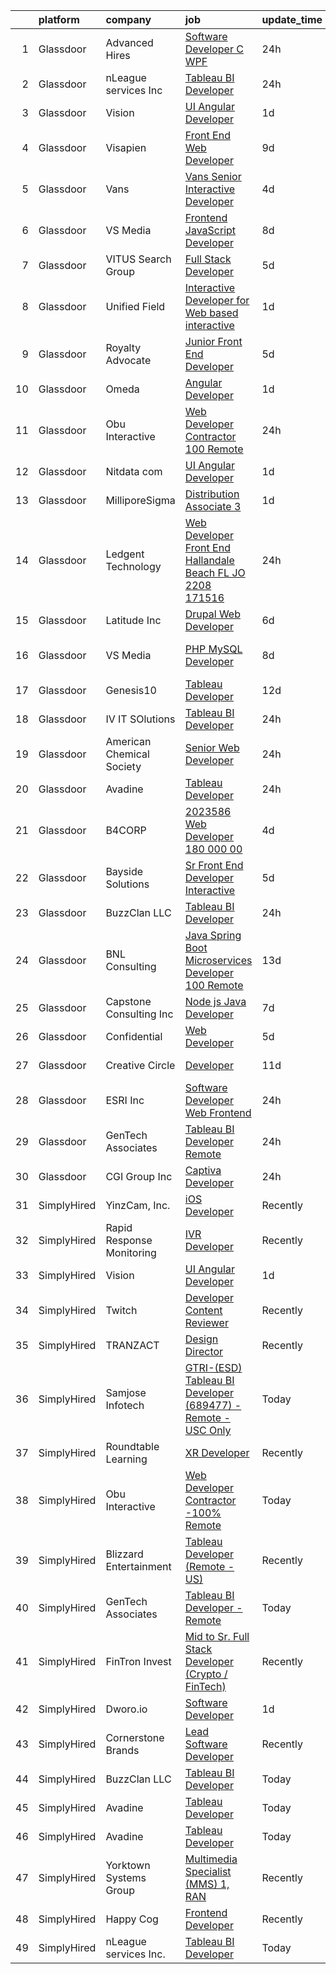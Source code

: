 

|    | platform    | company                   | job                                                                                                                                                                                                                                                                                                                                                                                                                                                                                                                                                                                                                                                                                                                                                                                                                                                                                                                                                                                                                                                                                                                                                                                                                                                                                                                                                                                                      | update_time   | location                          |
|---:|:------------|:--------------------------|:---------------------------------------------------------------------------------------------------------------------------------------------------------------------------------------------------------------------------------------------------------------------------------------------------------------------------------------------------------------------------------------------------------------------------------------------------------------------------------------------------------------------------------------------------------------------------------------------------------------------------------------------------------------------------------------------------------------------------------------------------------------------------------------------------------------------------------------------------------------------------------------------------------------------------------------------------------------------------------------------------------------------------------------------------------------------------------------------------------------------------------------------------------------------------------------------------------------------------------------------------------------------------------------------------------------------------------------------------------------------------------------------------------|:--------------|:----------------------------------|
|  1 | Glassdoor   | Advanced Hires            | [Software Developer  C  WPF ](https://www.glassdoor.com/partner/jobListing.htm?pos=112&ao=1110586&s=58&guid=0000018286855c49a458bee9af906a9b&src=GD_JOB_AD&t=SR&vt=w&ea=1&cs=1_88501f4d&cb=1660114263511&jobListingId=1008063386259&cpc=1120CD366D53BFD9&jrtk=3-0-1ga38an3d2eou001-1ga38an3rirm6800-fd61a66a6b056d79--6NYlbfkN0CuPofylY8s1Vlfyi5lv-RomZE-zEhgWrdUVG3nVbZ08jwAtcW6DAxEGJGVaVGbcTJUt9Vh5iUnT-kYENZIJAxVfjrCWrii76CwBIi9jpkQx8Hvc95Z6rfyunJ-_66tWWB6ygW9U8V6GMHpEb52BiaZ5-Ic54y88fEe58wSzX_SUAkBS_CVMk1wHm3obnheZBMFFFsSQiKZslRKIsq7uuzeVsN0nkNwyoLmgWH3YGIMxvNAS-s0unV-taLXeqY0t0kj00vECJmuQI1MCPGQb-ZGH2OO7SxMuEJ_HDGm5d92cNskiXZHWZdwMwtqCIW_xH108Bf0bfGxeoO_5vkyZSvub55eDhb6lG2CTYcu1BgmeBIUu1lTBGmCRc1XbFCa-NdxiZXrQpkQgoqQbyVUfxWveakrnUhgVq2hhYVJzo3cIrn2AgVQ8ZUR7pZXrj2EPBSflaa7-wVEl4XhZR_CjqonRHg487WVeSSuRs9JOZIZCjl-_BHHfJAOksug5OZ4IRU3f0gO_tgP6Uqxk2HeEzNfn-uhTIqTAJxAbBDqoj02RA%3D%3D)                                                                                                                                                                                                                                                                                                                                                                                                                                                                                       | 24h           | Great Neck, NY                    |
|  2 | Glassdoor   | nLeague services Inc      | [Tableau BI Developer](https://www.glassdoor.com/partner/jobListing.htm?pos=118&ao=1136043&s=58&guid=0000018286855c49a458bee9af906a9b&src=GD_JOB_AD&t=SR&vt=w&ea=1&cs=1_4d514839&cb=1660114263511&jobListingId=1008063325651&jrtk=3-0-1ga38an3d2eou001-1ga38an3rirm6800-5885c5d8130b9ec8-)                                                                                                                                                                                                                                                                                                                                                                                                                                                                                                                                                                                                                                                                                                                                                                                                                                                                                                                                                                                                                                                                                                               | 24h           | Remote                            |
|  3 | Glassdoor   | Vision                    | [UI Angular Developer](https://www.glassdoor.com/partner/jobListing.htm?pos=120&ao=1136043&s=58&guid=0000018286855c49a458bee9af906a9b&src=GD_JOB_AD&t=SR&vt=w&ea=1&cs=1_c14c9547&cb=1660114263512&jobListingId=1008060147748&jrtk=3-0-1ga38an3d2eou001-1ga38an3rirm6800-14f74586865b93b8-)                                                                                                                                                                                                                                                                                                                                                                                                                                                                                                                                                                                                                                                                                                                                                                                                                                                                                                                                                                                                                                                                                                               | 1d            | Cordova, TN                       |
|  4 | Glassdoor   | Visapien                  | [Front End Web Developer](https://www.glassdoor.com/partner/jobListing.htm?pos=130&ao=1136043&s=58&guid=0000018286855c49a458bee9af906a9b&src=GD_JOB_AD&t=SR&vt=w&ea=1&cs=1_c9370ebd&cb=1660114263512&jobListingId=1008042163526&jrtk=3-0-1ga38an3d2eou001-1ga38an3rirm6800-c1c1c91142e0d7ad-)                                                                                                                                                                                                                                                                                                                                                                                                                                                                                                                                                                                                                                                                                                                                                                                                                                                                                                                                                                                                                                                                                                            | 9d            | Remote                            |
|  5 | Glassdoor   | Vans                      | [Vans Senior Interactive Developer](https://www.glassdoor.com/partner/jobListing.htm?pos=127&ao=1136043&s=58&guid=0000018286855c49a458bee9af906a9b&src=GD_JOB_AD&t=SR&vt=w&cs=1_8dc9cdac&cb=1660114263512&jobListingId=1008055646259&jrtk=3-0-1ga38an3d2eou001-1ga38an3rirm6800-2cd67d00a5794034-)                                                                                                                                                                                                                                                                                                                                                                                                                                                                                                                                                                                                                                                                                                                                                                                                                                                                                                                                                                                                                                                                                                       | 4d            | Costa Mesa, CA                    |
|  6 | Glassdoor   | VS Media                  | [Frontend JavaScript Developer](https://www.glassdoor.com/partner/jobListing.htm?pos=125&ao=1136043&s=58&guid=0000018286855c49a458bee9af906a9b&src=GD_JOB_AD&t=SR&vt=w&ea=1&cs=1_c910dded&cb=1660114263512&jobListingId=1008045876938&jrtk=3-0-1ga38an3d2eou001-1ga38an3rirm6800-db40cfeaa48e61b0-)                                                                                                                                                                                                                                                                                                                                                                                                                                                                                                                                                                                                                                                                                                                                                                                                                                                                                                                                                                                                                                                                                                      | 8d            | Manhattan                         |
|  7 | Glassdoor   | VITUS Search Group        | [Full Stack Developer](https://www.glassdoor.com/partner/jobListing.htm?pos=113&ao=1110586&s=58&guid=0000018286855c49a458bee9af906a9b&src=GD_JOB_AD&t=SR&vt=w&ea=1&cs=1_caaa7bdb&cb=1660114263511&jobListingId=1008053204951&cpc=9DC6E4D8324653EE&jrtk=3-0-1ga38an3d2eou001-1ga38an3rirm6800-4b9f53a01f2dab6a--6NYlbfkN0C-T01EY3ZBrF2EbAkGzUEOboGhTtAxJny0LneojFItjT6h5von-WUkE-vfX9N4SYGY_ROTqmT4Rsq38qHFoAW9mgBOiqTpP_u58VomXyhsk_UjotgH7LnC46HtVp14YgMvt0m08nhQMbDIDtbjAQaYrBNFixm0L1T0HvCS1JWO2dpLBhOz6F-AjUmYyjQv3ARJICqQchO6Ath0QNGi2gtxpajB_IoePcJXMLvFE7QZiyrahfajFwQQx-LYfUxjtA0gxrHhncdE8x_r8-sMUIV2eERR6TzxPe8fxY_Eh-Lv0Gv94SPXVrctreZ-loVlHy15mwGhrKnDc3PHsqpAilkhrfS_B79H691HQM8BXNri4Sc3ZH-37nam7MCYsXLarPhNYcXvhycEyjXh6Vc1axOJjTey9Ymz1rws3BhRqUGgc2GGXSOuehO1YFWtj6Ff2q_y6wJzxWB74CC615nsNjseoOy0JNUJ1A4_3vldrqcEKRCeM91SCCllyEj9aL7b_3SuDE8zwm5xNA%3D%3D)                                                                                                                                                                                                                                                                                                                                                                                                                                                                                                                              | 5d            | Mountain View, CA                 |
|  8 | Glassdoor   | Unified Field             | [Interactive Developer for Web based interactive](https://www.glassdoor.com/partner/jobListing.htm?pos=102&ao=1110586&s=58&guid=0000018286855c49a458bee9af906a9b&src=GD_JOB_AD&t=SR&vt=w&ea=1&cs=1_a0fa4c96&cb=1660114263509&jobListingId=1008060772578&cpc=59DEFF8D475298C3&jrtk=3-0-1ga38an3d2eou001-1ga38an3rirm6800-1b2366b672c21547--6NYlbfkN0CNayYzF1mBaI40OgT78t3Q2d9IxlwDzhsYR4HK7epYUURqj7ThGxATAS9R-8Juk-lLjXUH1vzl_GW3Hb_J1W6lBHz62mxiYcb8F7Pij7qbDoWlrx3pPDFeUvepVpLmQB-AczCvJ_jSv9hWJ5yoq_vWdne0FQnxlFPdgw22rzTO0Cp9k0GE9MQMP5nQD9l63Z-l-93v1m-Xd__55JmMi6A25GieMKiSjpNt4rvU4bhjYaB-0xvqan39ilo9_yv6dKY8wo-RiDLiNM5LLjjPVSc_iGW6Oc1VyoUfXcsbCdrFScHH7xKidOrUQVFvfM-17NC_XcKM5TV5HWI6AvPXy8VHzf3dTmM9XZ8Mn_00aW-nZwd8n0QBt8f98qbxCs_EATMKeGDsydt2z70rJGAtfril8AT4LXQvFTsGeX0nB6xPC5EkirL4jhV0Z9j2pYhIBw7SVT05a7PMwBcZsp6fZ7w9srDWQifCkBOEDhRqShet3m5iX5u59a9YwgAE9llxgnc%3D)                                                                                                                                                                                                                                                                                                                                                                                                                                                                                                                 | 1d            | Remote                            |
|  9 | Glassdoor   | Royalty Advocate          | [Junior Front End Developer](https://www.glassdoor.com/partner/jobListing.htm?pos=129&ao=1136043&s=58&guid=0000018286855c49a458bee9af906a9b&src=GD_JOB_AD&t=SR&vt=w&ea=1&cs=1_78b0ad83&cb=1660114263512&jobListingId=1008053176914&jrtk=3-0-1ga38an3d2eou001-1ga38an3rirm6800-011ace875f53b7d9-)                                                                                                                                                                                                                                                                                                                                                                                                                                                                                                                                                                                                                                                                                                                                                                                                                                                                                                                                                                                                                                                                                                         | 5d            | Dallas, TX                        |
| 10 | Glassdoor   | Omeda                     | [Angular Developer](https://www.glassdoor.com/partner/jobListing.htm?pos=103&ao=1110586&s=58&guid=0000018286855c49a458bee9af906a9b&src=GD_JOB_AD&t=SR&vt=w&ea=1&cs=1_9a6ecc8a&cb=1660114263509&jobListingId=1008060374859&cpc=1D891ED3EFC3904E&jrtk=3-0-1ga38an3d2eou001-1ga38an3rirm6800-4659c45f7da5a9ce--6NYlbfkN0CsSu19yiEZraDAVLpPmfaiHc06RDwDBRCfsbordlvENtmH2YP7JEUjFoZIULs37PK0CLzqhJwYQx2WAjYfaEgu9VpWTtGqp-dsqtN2dceF-5gaoxUX2XhSQML4pxf97X9U0wvrmtXgvEW91hycwjXHjo-rwZGqAG8X-twvUWRT-nFlbJecI-_xi8TcL5qztnd_OhnqE0tKZ0u9PZrktSpXX5uHm634xj6sPEFIlcpCvAyAJrkm3RM612-P4Ut6C548krXmE9Nn0CqXgjv9kSZntrK2WD2UcOAvj8REWjZnC5Z-kCI-HcqQeWlmNBSWEWcnEDB6DagGEcEYJ_Yne04kDXGB_TWOsDMQinxmxMTBDSMTMUzZAh4A7SEHWXSWTqInqO7AJGGkZdt-imFdiVKyZzueIQrFpCjIJ3VB_qvP6-0bHuZb3gNkjLoR7yPQ6CbzyQKdC2g4dRt6A6L0OkVOvXxcUYEHOEvwgWgMgYcz3M5XUKurbL3QO2fZoLYBots%3D)                                                                                                                                                                                                                                                                                                                                                                                                                                                                                                                                               | 1d            | Remote                            |
| 11 | Glassdoor   | Obu Interactive           | [Web Developer Contractor  100  Remote](https://www.glassdoor.com/partner/jobListing.htm?pos=124&ao=1136043&s=58&guid=0000018286855c49a458bee9af906a9b&src=GD_JOB_AD&t=SR&vt=w&ea=1&cs=1_186fc7b6&cb=1660114263512&jobListingId=1008063484160&jrtk=3-0-1ga38an3d2eou001-1ga38an3rirm6800-789bb34e27a1e1ea-)                                                                                                                                                                                                                                                                                                                                                                                                                                                                                                                                                                                                                                                                                                                                                                                                                                                                                                                                                                                                                                                                                              | 24h           | Remote                            |
| 12 | Glassdoor   | Nitdata com               | [UI Angular Developer](https://www.glassdoor.com/partner/jobListing.htm?pos=128&ao=1136043&s=58&guid=0000018286855c49a458bee9af906a9b&src=GD_JOB_AD&t=SR&vt=w&ea=1&cs=1_ca7c59f8&cb=1660114263512&jobListingId=1008060270540&jrtk=3-0-1ga38an3d2eou001-1ga38an3rirm6800-5bf0e03d5c811775-)                                                                                                                                                                                                                                                                                                                                                                                                                                                                                                                                                                                                                                                                                                                                                                                                                                                                                                                                                                                                                                                                                                               | 1d            | Burlington, MA                    |
| 13 | Glassdoor   | MilliporeSigma            | [Distribution Associate 3](https://www.glassdoor.com/partner/jobListing.htm?pos=109&ao=1110586&s=58&guid=0000018286855c49a458bee9af906a9b&src=GD_JOB_AD&t=SR&vt=w&ea=1&cs=1_d899b8f2&cb=1660114263510&jobListingId=1008060142969&cpc=8795CF9063CD573D&jrtk=3-0-1ga38an3d2eou001-1ga38an3rirm6800-7a4808ba409b5fb4--6NYlbfkN0Dp6RsySR5BdQGYHsy9mvovLnm9V2JDiGVnh77ti4VDqJGPRtvjRdj_DDk1wfiIifKdwnaamKSPsJvhEL6A7aevLdPPk6LVBmhksfOTYxFJToAIDYLxSbI0Um3fCrcAqu0PXZEolNftxIuPZmEQp-Z4bFszqpx7nC4m2t-yIvM852dUG4zujl8qxhh7b1Q2dryLDtTEz1SKaO5lKnmWGzJ5QealwMXDoTVXZ2K_q9XltvRpGh9t-X9_8E3E6lhdNusUqimQh0c7JhmOt9IrEHiNb19w4-QQOIno--lun00KOwV31UiR5o3nKsbktZnbtkKqZjaeTNIpytysw1rdFjniccH25DYojBqfOxpeU6O_T6Z17nIzAJJmlCXX3uQfgJrFqA4WVtKh6NekqpIWJp6l9MwOGA2vENiNp1bkQj1ZyrYeP9jLzuf6F2uAtmpntmmrrtSC9m7IEpBTigkRMlME80rXTZWY5O6KYAbmGPTr7aBGKP4y9TfSMhyxAdtAJdQ%3D)                                                                                                                                                                                                                                                                                                                                                                                                                                                                                                                                        | 1d            | Milwaukee, WI                     |
| 14 | Glassdoor   | Ledgent Technology        | [Web Developer   Front End  Hallandale Beach  FL   JO 2208 171516 ](https://www.glassdoor.com/partner/jobListing.htm?pos=114&ao=1110586&s=58&guid=0000018286855c49a458bee9af906a9b&src=GD_JOB_AD&t=SR&vt=w&cs=1_bc0c2422&cb=1660114263511&jobListingId=1008063399280&cpc=AC285F3A3ECA6BB0&jrtk=3-0-1ga38an3d2eou001-1ga38an3rirm6800-4366c085f376ceb9--6NYlbfkN0BhfrGGbcblirJ0_oD-V1jJ9SBvie1turFDKTAe6KCgNxcglQf_GDNs19Mxti6n_Sq5Yx9M5x0EvN-f_nNp5OuBeNAP4R-NCT-cugY7O9d2SC5bmg3NSEFG_qhmvUWMksVtd9Rvq4xU9Vu1oIvVRt9iiGma69SHbPgTcKNvOOZZivZJ5OS5UOt9wp8rcFn_mu-KzI0_OzYKKIlXHvsEVpNeFP7Q4HWzSKCYgnuqGib6oDjhylQj3kOY0gFrhIycAnVMihYywDv_nqcuz0V7g86AYFlTiWeDFfQfW9JKOE0IC19Z7OjLwD9mTnPG5McqgFi5TPbpfnpIlE12rPzlEleZLAShbjraCMdQqjidVtH6zoAy-LpZOENxxfQJ0RHZA7Pingfg2T8p3ugHVvwkcPSPhsixsQxYyi-CjML6FeIm9zfadQSAsrYW6XJ2g5fcyjCfOs7KKHQsjmYjpS4GGFlmyKTuubuqRsU8iTIsp_1dUrtIbTx9XBj0ATFSUAMN97gXXj2gXeE0EtWryp5emKezlq_Bh-0KzEizGNESRu-oPMcswadUXbCrtTlIPkr0hhrDmbAYfDO7W4ZEFRvZHdXFoUbGv-nim0pLpKT3MMup6mqBOAJBz3vYXwoLbeynq63lrNgLA-q6JNlZJI2QXmlUsp5GO_6rLjub2bNDI7dtKQ%3D%3D)                                                                                                                                                                                                                                                                                                                      | 24h           | Hallandale Beach, FL              |
| 15 | Glassdoor   | Latitude  Inc             | [Drupal Web Developer](https://www.glassdoor.com/partner/jobListing.htm?pos=117&ao=1110586&s=58&guid=0000018286855c49a458bee9af906a9b&src=GD_JOB_AD&t=SR&vt=w&ea=1&cs=1_2674a491&cb=1660114263512&jobListingId=1008050239847&cpc=9908D8D4413DBB8A&jrtk=3-0-1ga38an3d2eou001-1ga38an3rirm6800-7afe2eee29e9d430--6NYlbfkN0DHl9MnwPpq1bbpPHgKt1JoxxtgUYxcPgpGa7590zZ_bSO6C83MMtUscRZ8bkrEfXs12EAPLKHRZWV71yaUxmu8fjdvnWqbYGjz0n8qefEs3yxVQf50JP-4P_xM-heN6AUqDeL1uvoCm9ws3_mK4b7-fVf1BC7OquLn8Ha0-Qzmxgl4Lgt8HSCyOo28FoyCXCp_LcW4x9oJM2OAl5TDQOuQG-1CwW6kT3DpqAHm6uu6YyG92bMme1SqTAMxdSbwheYj-fTCFzNsXOvHC-mx20rsL1qgy61RG3Jd5JIraErLDlFYTY9HUOW3eeD5qEJnXCwugXj75YprSOTmxFrCJZFz0nFgzV7IYm-AvWgquCfM3LUcL3QThdHuNeSqo5DaRTOfLU5ZS_UQ2nMAWvvQKkP1AJVfnJVYGqcGCTZWLy5QnAxfmrb7oIFo4vIEkkjpJ7EpO_zPxaqNy9JTf50vTdNZc6lyIit6ubwqa95y8rbdRf4tF_ytJkRBL2NcDPS4UDX4stPwsbl53Q%3D%3D)                                                                                                                                                                                                                                                                                                                                                                                                                                                                                                                              | 6d            | Remote                            |
| 16 | Glassdoor   | VS Media                  | [PHP MySQL Developer](https://www.glassdoor.com/partner/jobListing.htm?pos=122&ao=1136043&s=58&guid=0000018286855c49a458bee9af906a9b&src=GD_JOB_AD&t=SR&vt=w&ea=1&cs=1_226678eb&cb=1660114263512&jobListingId=1008045876936&jrtk=3-0-1ga38an3d2eou001-1ga38an3rirm6800-89de1b8136d76ef5-)                                                                                                                                                                                                                                                                                                                                                                                                                                                                                                                                                                                                                                                                                                                                                                                                                                                                                                                                                                                                                                                                                                                | 8d            | Westlake Village, Los Angeles, CA |
| 17 | Glassdoor   | Genesis10                 | [Tableau Developer](https://www.glassdoor.com/partner/jobListing.htm?pos=115&ao=1110586&s=58&guid=0000018286855c49a458bee9af906a9b&src=GD_JOB_AD&t=SR&vt=w&ea=1&cs=1_805fc470&cb=1660114263511&jobListingId=1008035996696&cpc=9C2286EA3771AAF6&jrtk=3-0-1ga38an3d2eou001-1ga38an3rirm6800-d04ce895b9e620e8--6NYlbfkN0DH3ZduE1E9As6soTCMQ_eON6tHq7OqPUhf7AgflmQgujXA4OA3jaDZsOORdf54BINRTHTw2-O9E95VRsrZjLzVY_90y5Xja6DXGt9BJCGMbAJmGgjVyRz-opcGB4sYJaxkU5ziEHqsW6j7yRtskb92FREUojMPAnVvdVGla2dCoNMWjf4_oo06bIy2R1xFta6w6ild8kjXKjWQM2YLLM6yU4OPYcWKouBbmL1AhFBOwLtauPGBFMMxF7LQag8FIjPTUHancjet0vcgW7Lpew1MoUuDUy4S_1Kj_txu6t6SS_8jmiBbpGc9m4K9Zl8AJc1n1A4y5SeTBF1IxLEBHQh1OvXxj8nHeEUXLImLkOyIyE0fmUun_Z0VS0J1RoBTsvTi-JKOaFChfi15IJCdapMvakauotaC22knH2OOn0qK-_AkG5FqGiCJAWrIfyxTzv6Em6hJyEhvzY1padvS9_1n2TIoWC_r_aQ4-hRRTPOFufL2LMQv05e3L2m-QAxA_FKYEAObUEHjUoDKNSF6R1nhnURhfpeEXj95D-0GoLwgdSRSygZ0Kbcz-Lg0Fm8m-UXsfUFBAoExG98ZuN_V09E_HZxKWMeQxpI_l2SCaZ4DN-bScZPaIzR0LiNjbHa3faMwTBEegXOSZPUtMNOyqF2j0jzV3tUMo091UVz-TeJ0qKKAbiBLf1d7IGzGYuI5RP28JCqYgA_DW-u9BlzziKjS2YbU-_JbuJ2V6MOujEP-FbOM3ph0vElFBGJ8T8Plrv-G9kfDJN0D66nz9t7c52_wG4aEQYFCrEJ2kjgHHWvHxGx3u-pW2kdf4uaxHz5A5SpuJe8IKZH-nebAaWo61AwCsyNyzF1B02d8t1y1ogvsoB0I0zlqXAoHHsdX8VKeP1sYW4NxsGtsgEZgASX2GbEdi4yaMXbEJfYyZNLGByAWt3-wHtAXgHtnpUhl_id_pgMzOak89s97wlDW-UyQSSRKy6ye6LxPa3l38PmKKKr11JbkZin0dB48DAlvID6kLhtkVae6qye4Kw%3D%3D) | 12d           | Saint Paul, MN                    |
| 18 | Glassdoor   | IV IT SOlutions           | [Tableau BI Developer](https://www.glassdoor.com/partner/jobListing.htm?pos=121&ao=1136043&s=58&guid=0000018286855c49a458bee9af906a9b&src=GD_JOB_AD&t=SR&vt=w&ea=1&cs=1_cc86c8b3&cb=1660114263512&jobListingId=1008063189381&jrtk=3-0-1ga38an3d2eou001-1ga38an3rirm6800-d9eb1c2c76c2f799-)                                                                                                                                                                                                                                                                                                                                                                                                                                                                                                                                                                                                                                                                                                                                                                                                                                                                                                                                                                                                                                                                                                               | 24h           | Remote                            |
| 19 | Glassdoor   | American Chemical Society | [Senior Web Developer](https://www.glassdoor.com/partner/jobListing.htm?pos=104&ao=1110586&s=58&guid=0000018286855c49a458bee9af906a9b&src=GD_JOB_AD&t=SR&vt=w&ea=1&cs=1_3f5f3629&cb=1660114263510&jobListingId=1008063261399&cpc=973E6D846143997F&jrtk=3-0-1ga38an3d2eou001-1ga38an3rirm6800-dfcd120256a46a44--6NYlbfkN0BCNZJ7E8AGEfxL8F2oPbiYvwV0SZ0bHlYQd4Ea4H2q9sMS4RLJ6HFDBayxvjrKEkfdqpwB-8wPeLMFoRvL7tojeeluYeeymdz8lZzIQkAHBVjSdz2-rzoHPQ3N-kWafHuo8DW7uMkL4Jg36NCFzzP74MQYX-yIAnJ-n-O8uQH-rR1XPxlRbKfKGwXGIAdMpUFivulmO17XAxn3lBul0jU_uHsUWatiDwvVwmU_rWhPArTL2tAm46ICSFEwJ8Wtq1MyIeVgmPm6KvZACsADmi5fCO_nmj_XYE_WgfBKSJyfWQEYgzxab8DK7gK7uxZ8lyS9cstqYwTPkmsuta1tK08eo38VMdbFr7cLhcwWlqc1jii_FdWLfXLQHfTMaEaplVtjrcvyJmcUl9v-T8FaQpzTlHelNSnLKCU4JwMT0e5Y4xQYBUBGOcOm4fU28_kZWL0tDxsKA2aOZLzOpLgoXERbKaHlq-BKzl80qv-qN_8POajN0MDhYQ7PyHV1C8aHI93r5vsqS40jjA%3D%3D)                                                                                                                                                                                                                                                                                                                                                                                                                                                                                                                              | 24h           | Washington, DC                    |
| 20 | Glassdoor   | Avadine                   | [Tableau Developer](https://www.glassdoor.com/partner/jobListing.htm?pos=101&ao=1110586&s=58&guid=0000018286855c49a458bee9af906a9b&src=GD_JOB_AD&t=SR&vt=w&ea=1&cs=1_ba28c9a4&cb=1660114263509&jobListingId=1008063322862&cpc=AECEB822CA110EBC&jrtk=3-0-1ga38an3d2eou001-1ga38an3rirm6800-c709a9ea1b301770--6NYlbfkN0CshFaCvpRCQH7HvbRW3vFdSWEer0mr3wqiT_48S-aS1_uR5TvwZBwEdMzVurGRzeslTdvHJ4jYYXS6qXgcWtTZCxCfFo8GjjTQNlf-DpHZJdTF_9p5fi7ZipU8qsECWQfnlOsaY414ajrBzjZO8Hz3aO-WM4rX3MTiYIOJzlonEfDwYy8D_i_ff7RkLzzU8PFWd_0AqDn-RJonQ6yUdJS3c_aJWuY6EeV0mzMMNQdEKc_Az4W4e0UTjSCCftoONCtD4Gkuye5E4mvFT4TdNBcakrax7U9AZZIfJ01KeB_sR-hr9vKU3Msir9Td3YBDPq4egWF3Ki-EObToK8WxsonN8jaHZ8iQNYbMPAajm_M0A09tTn-xHbo4WtLj_d6spRmS5kONEZP0Y5azIlDDuMuLKil138oW4XwXrXJ8ipS9-D36wMtyZU2duekGQZ9vfLbMkEUkJ3_sIvQbDy5gD24J5TYftYzWpddveFfKBzAflu4a_LqdcH9ST-F3nxnX_PsFUCZhEDna9A%3D%3D)                                                                                                                                                                                                                                                                                                                                                                                                                                                                                                                                 | 24h           | Remote                            |
| 21 | Glassdoor   | B4CORP                    | [2023586 Web Developer  180 000 00](https://www.glassdoor.com/partner/jobListing.htm?pos=107&ao=1110586&s=58&guid=0000018286855c49a458bee9af906a9b&src=GD_JOB_AD&t=SR&vt=w&cs=1_d6ce23c7&cb=1660114263510&jobListingId=1008055959444&cpc=6FC5BA77C9A4CD78&jrtk=3-0-1ga38an3d2eou001-1ga38an3rirm6800-a668bd996897375e--6NYlbfkN0BBcNHvdcwdm3ewH9kjvka83ftEJjxlat_DdA1S80VRS6k0mxP7wnwmAsSRP66qfkyACjOzUQGpCoOfGuWGcky_axKpzc-G-J5jJNNjrG3z6y5200UlxLV8wvXWp5g-7iaWZ-LhuuJLvIVilIjA3P5IxhDmQY9k96GGRPgJZEEO1jyIq9PUkonzDnphHNK2LvBaYMg7NVRzlbQCOYrohcvET6P-S8d8sdJnNmkCVcEofIslah12SfksXdwhKXFm9MjU641DGzvhncaCq1kF3uZAmA9Fo0VkAm_qxrsOE6Hni4D0DKK2R5TBBwSIjCSzBiAvGS_E8likV5lZQnn2SPZQBDS9HCzfOs469-W0K6wPFve5LkT7U0w2DB1hbXepdU7FDjWAd_OOIgPOB_m8lqwWaZloF65P6EPfONSal8b6w8utC2-ZHmYd4QsMxMixgHp2QGsa8OMc6ZAizHliATD1BpGYNTzkr4mZ4PZlK4pdPEPhvR_mKTnO)                                                                                                                                                                                                                                                                                                                                                                                                                                                                                                                                                  | 4d            | McLean, VA                        |
| 22 | Glassdoor   | Bayside Solutions         | [Sr Front End Developer   Interactive](https://www.glassdoor.com/partner/jobListing.htm?pos=108&ao=1110586&s=58&guid=0000018286855c49a458bee9af906a9b&src=GD_JOB_AD&t=SR&vt=w&ea=1&cs=1_12d5f286&cb=1660114263510&jobListingId=1008054152129&cpc=6BDFADFCA66887C5&jrtk=3-0-1ga38an3d2eou001-1ga38an3rirm6800-b4383681cb6f0f0f--6NYlbfkN0C5JMSI6zlwNY2-vRpRbkj7CseTVoKORFXB7MxSKP1rcHToVEqHg7R_I_haNS06GVxMNLWT-MxdkuRVzAJGTNnIZqDMCFWfE_Vow8Pa2XnLWolYVHUpob5NWDsskBzv8bmOXUIy8wfYw-KFpwP0ZKHUPOgKJLcedo7faXHBvCbz2UGyyQJU4jiI53LX3lSGILZNri68WyBrzy1W523T1ZhVKAzQscREAD2dLfFSeOgsgrQFvET7sRwIEeYyHw7upkTRUNQXbEOLJ1qHcRxmNS3re9vyWbP4EWUC4efo_IHUbZWwqqOqa36pglkXQUHk2NExKSNChMaXfJ7ynXW0X9FSCJ4pEdnQ-kVIIYGjAlqFG660av-OojtMKUbjYizpEG8Y_POFmItW8cmpeIfFtyZ6I6bZ7077doby_GbtPrLPSYfSV-35BYXhMVtlB0vcnHJh-jew_XKg5-o27CHNHrGLQqxIwh3DVOhbvHGkbEGOQPaIzJ_o1uJ3SCeOzYM6ml4%3D)                                                                                                                                                                                                                                                                                                                                                                                                                                                                                                                            | 5d            | Sunnyvale, CA                     |
| 23 | Glassdoor   | BuzzClan LLC              | [Tableau BI Developer](https://www.glassdoor.com/partner/jobListing.htm?pos=119&ao=1136043&s=58&guid=0000018286855c49a458bee9af906a9b&src=GD_JOB_AD&t=SR&vt=w&ea=1&cs=1_ef326a20&cb=1660114263511&jobListingId=1008063258836&jrtk=3-0-1ga38an3d2eou001-1ga38an3rirm6800-ea6b2df767853aae-)                                                                                                                                                                                                                                                                                                                                                                                                                                                                                                                                                                                                                                                                                                                                                                                                                                                                                                                                                                                                                                                                                                               | 24h           | Atlanta, GA                       |
| 24 | Glassdoor   | BNL Consulting            | [Java Spring Boot Microservices Developer  100  Remote ](https://www.glassdoor.com/partner/jobListing.htm?pos=105&ao=1110586&s=58&guid=0000018286855c49a458bee9af906a9b&src=GD_JOB_AD&t=SR&vt=w&ea=1&cs=1_26663f76&cb=1660114263509&jobListingId=1008033633646&cpc=9C4F014304452074&jrtk=3-0-1ga38an3d2eou001-1ga38an3rirm6800-def909953cad3ad3--6NYlbfkN0C_eQCgnQ3dunn2kgXxy7uUxBB8Rm9uGSd45wqHXb30YgjnflASnQ20MOHG3re8sn5jknkMS-Wtc-MpaLLjKu2-rTdFtRoxV1U6hv3bs1293vTQnLKpNt01moGa6mdGDczGBiLfJyOHi1hjvPJpdZgwEFuQO-qpcobo0d5XuaB4r24zXjDr6oFznjssbYOQOOBBC7ExzfjQnT3I8W9cHuO00nwO6JCam3Y2p4dTVxIKzMADIG7pCm5QyMFSQJzUghZAA4vuWBtHTwvhi2WTy4uKIlc9VUcibhx0Zko9rgjniWi24n5jyoUkYAAmWR0wxbvB7PM_2v1d_qaxG2j5TXWfrtQjSfnVzx4HE2u54iHvTsF-9SNCOGbcKw-N_XDkJ9UFsF1f8kFeJlSg8QdN4GJdGcuEQ5xvsD0UNKRAMyj2BDgR5xGcetJrV_DZsr8lHiabBSD1fnUMecKFuDNYK1zE62S8myHjyIp9r2WdwTgTj610Pc9FCGoc8o3dVfeb4aJYNSh4Ed2FqpwvItAIGnFvJcGnxllPdKI%3D)                                                                                                                                                                                                                                                                                                                                                                                                                                                                          | 13d           | Remote                            |
| 25 | Glassdoor   | Capstone Consulting Inc   | [Node js   Java Developer](https://www.glassdoor.com/partner/jobListing.htm?pos=111&ao=1110586&s=58&guid=0000018286855c49a458bee9af906a9b&src=GD_JOB_AD&t=SR&vt=w&ea=1&cs=1_603b1ec6&cb=1660114263511&jobListingId=1008047787388&cpc=5C70DC7FEE0D01B1&jrtk=3-0-1ga38an3d2eou001-1ga38an3rirm6800-ceffdc7b9bb9dcf0--6NYlbfkN0B96V2X-ktcizmBETSpagECMuEmqz18d3bUfhM7kAXLfXd_CNSXIJBhv8WVmOJ8iB8w76ut7cOtGI8EBSrm1gqdqXEQobhgtQV3x6BB8_8uI5x3PVJkeNrsQNRE4p_cZ_0WJY9ve4Z6qL7ezIFPCrGHyibSxk5kVW1AUPE_gr3EWS8gS5ef73ZHsdWXMeDSPj14mK_NR_pEJqoi4ZzPwdv7egV7ZTa21vWTsK00SSVWTXLqs1mow70khjoD1EPrZAl4Jou9-_7Sl4coO1aEL9PV5BPupw1f6JYQ7bdyA50ZwiXtJF4Ar-ZOek6EbKrMxEMXXSUu4kmbdHB2C0k0LfRf7o__6wNN1jkDmr7tE12KYcOrYQ-8nTBhCN0VKvUh9IGDs61eR9JaZ_iFq4o-l3XMbVPX_ROZFOqxCkToSM_06M__t5WLE3qDsq74dssLMHyOOMzn1Ucnbmfbxx_4hJ8R5ZRciTnB3KaZrsKoNa4O7XmIP195n5nyyUgk2IqDcwdHD6bNjFAWjQ%3D%3D)                                                                                                                                                                                                                                                                                                                                                                                                                                                                                                                          | 7d            | Remote                            |
| 26 | Glassdoor   | Confidential              | [Web Developer](https://www.glassdoor.com/partner/jobListing.htm?pos=106&ao=1110586&s=58&guid=0000018286855c49a458bee9af906a9b&src=GD_JOB_AD&t=SR&vt=w&ea=1&cs=1_ce120b9f&cb=1660114263510&jobListingId=1008053109844&cpc=F793441F64F6F721&jrtk=3-0-1ga38an3d2eou001-1ga38an3rirm6800-74335d4cce807689--6NYlbfkN0BpE-cAQ5W3YA-r2UOG4w0-H5Jb_BoUWZJSJyhMu0PMY_FFVIN77TXjc9tLWgyFsCqMxCS7QZmCeqGD4QZNzwtWHHFUDaP8ZoVJ7GB3zQfBo1aN17oVVsEIxZMybKNzhfjeQeosTR3OJqXEonOOmkTaA_-EBTVjquLi7f6PLbSVnvaMWHlDALc5GGGEt_m_dK70AHrkClKRvc2vCwwHOM4qCfofPkDP7psPE8E3A3urvITV0X-54cnDyQNI36dK6L81N3W9XeQHItEBrAa33LHecIt3u6dyOH2fLFtc5XyxM19rKozw9Q146Yl8ZxHJV5Obt4PuWNz7Jqg-HTjliNggTNHo4Fx80XaQp9RkIRLQahcIh3kMM-YkaIE9o0J5SoDvDui13jXJLVXdr_zy-lpBvSjopfPM3zO1PYL8Y8fPXlOVVAJcKPaSQO6oxY9O0y4W6d50zo_nM5cTJfyZxFY5HG8Q6ZDZy8_0UUQFw1pn_JUqTdPn00JU-QX5WMC6jSE%3D)                                                                                                                                                                                                                                                                                                                                                                                                                                                                                                                                                   | 5d            | Munster, IN                       |
| 27 | Glassdoor   | Creative Circle           | [Developer](https://www.glassdoor.com/partner/jobListing.htm?pos=116&ao=1110586&s=58&guid=0000018286855c49a458bee9af906a9b&src=GD_JOB_AD&t=SR&vt=w&cs=1_d0de249d&cb=1660114263511&jobListingId=1008037621131&cpc=0FE1F5EA2BC84A01&jrtk=3-0-1ga38an3d2eou001-1ga38an3rirm6800-e17cc0b20d491c0d--6NYlbfkN0BPwlZa85gbT4Q3XYQoU_uQn0Qmw9zd_9UNfmcwtqAVud1yvyq1Z4UAlx1bxhDUi3JwAeOw66mOdmvAipC_G2-YAXXDGH1C7_Cv5o2Mj9NFKudUfJPLeGlPNPwa9tdPMupXotJcXuRByjcjIL2ZE9p3VNefj09LgOk1DXQbp_nNY0dt49zLMFlZrHJuZr-_MD5r2MESgVLq7U9sTex16VdnCNmrmNx36A8iUoTlMvsH5zyN06GMGxX-IYCeUQR9f2Rgfp1g1apU8mzx_GtiLa8_zSkfm_Fi0TwOR97amWIfdb_8KjF0W5VYX36SFfMbP6yKRutbOZG0_q03fcwVDWpzh54euAIUQS5H-mI_kEmWz2BNN5EQIP4jRydN5r1zImhCNKTlHAtWv9R9hsl_SeZr1l6oghkRgC4Gu0e0Jmo0ZgMlanVJCKwI75AI8aD-qMIWNn8lmiV18JfKVDqrU1fDp9BEbkdPSBo6rYwk5djV0868dCeK1ha5tIC6wr0utwiF7l3jLHH2aA%3D%3D)                                                                                                                                                                                                                                                                                                                                                                                                                                                                                                                                              | 11d           | Mountain View, CA                 |
| 28 | Glassdoor   | ESRI  Inc                 | [Software Developer   Web Frontend](https://www.glassdoor.com/partner/jobListing.htm?pos=126&ao=1136043&s=58&guid=0000018286855c49a458bee9af906a9b&src=GD_JOB_AD&t=SR&vt=w&cs=1_99ab5723&cb=1660114263512&jobListingId=1008062184300&jrtk=3-0-1ga38an3d2eou001-1ga38an3rirm6800-d44b9073f38734e9-)                                                                                                                                                                                                                                                                                                                                                                                                                                                                                                                                                                                                                                                                                                                                                                                                                                                                                                                                                                                                                                                                                                       | 24h           | Remote                            |
| 29 | Glassdoor   | GenTech Associates        | [Tableau BI Developer   Remote](https://www.glassdoor.com/partner/jobListing.htm?pos=123&ao=1136043&s=58&guid=0000018286855c49a458bee9af906a9b&src=GD_JOB_AD&t=SR&vt=w&ea=1&cs=1_31008db1&cb=1660114263512&jobListingId=1008063105198&jrtk=3-0-1ga38an3d2eou001-1ga38an3rirm6800-d55496200673ea33-)                                                                                                                                                                                                                                                                                                                                                                                                                                                                                                                                                                                                                                                                                                                                                                                                                                                                                                                                                                                                                                                                                                      | 24h           | Auburn, GA                        |
| 30 | Glassdoor   | CGI Group  Inc            | [Captiva Developer](https://www.glassdoor.com/partner/jobListing.htm?pos=110&ao=1110586&s=58&guid=0000018286855c49a458bee9af906a9b&src=GD_JOB_AD&t=SR&vt=w&cs=1_28ac4dc9&cb=1660114263510&jobListingId=1008063671146&cpc=32EE424DE2B657EB&jrtk=3-0-1ga38an3d2eou001-1ga38an3rirm6800-03d9c4e3a7351eed--6NYlbfkN0CmPt6JXytAhZscz-5ZOP53MMQ49Xi4hmwETo1lvmuAlWz2cani9Ta90Mu_3CGQJ58QVvfq--NLJAzxeKY-mPDeo41flvtrTCZbsAe0oi8F59iXFTsO0cb2YS3JN2aqjOjQMkwqYdRH_3-Azi-VyP8wFyjy6SBrZX9LcstyfitPNMXi4Cjmfv_PuAX_buygpkmjyfkP1qgzDBlA4FSXC2I_FbbRddO7Tmtb__gQ3LEMlJUnbeN6rdS711f0eTt3ZTJbcxiCity7bCQT-iLqmf13Fdm07rjZJP2gYTg7CireRIeF5AbebrwPVERLNCTNu-_Bj1SbJDkFvB7Ua2DOiCzzRPS-AAjlTrEzyVJ9LhEo6gyw8Xxin168Vlm_rLlOun-8d4NiJnAG4WHBeqFLtEqQr7QwIzTxXOI6O-fT4vhgcyFywsVy5fTfKbprd9RNdiAISX5yQVCQouZu0tGzkuW99qUQhtLfsq7R1iqV0OADpD6x4sxxvnkvIn3HHrKaSHOd8zs23PypMPoXXsYNS2ftpAL0YXwFXDSkOAFiCkWailzGE2tHVmgd)                                                                                                                                                                                                                                                                                                                                                                                                                                                                                                  | 24h           | Pittsburgh, PA                    |
| 31 | SimplyHired | YinzCam, Inc.             | [iOS Developer](https://www.simplyhired.com/job/O7s3dealHuxhU0MGhoaMnfOJziqVEUTHKEJtlDWUSPF8S_dqWf-8-Q?q=interactive+developer)                                                                                                                                                                                                                                                                                                                                                                                                                                                                                                                                                                                                                                                                                                                                                                                                                                                                                                                                                                                                                                                                                                                                                                                                                                                                          | Recently      | Pittsburgh, PA                    |
| 32 | SimplyHired | Rapid Response Monitoring | [IVR Developer](https://www.simplyhired.com/job/zt1Rsn0bRf4t4mcST5zjNxx2q9ZC4S_PY5SuWU3u9anN1gkZu2-B7g?q=interactive+developer)                                                                                                                                                                                                                                                                                                                                                                                                                                                                                                                                                                                                                                                                                                                                                                                                                                                                                                                                                                                                                                                                                                                                                                                                                                                                          | Recently      | Syracuse, NY                      |
| 33 | SimplyHired | Vision                    | [UI Angular Developer](https://www.simplyhired.com/job/3Rmo7RUQaqsYSEHzAW3pZIqgkSf5Q8gATfbNEHZBCuzo_5p7eUVknw?q=interactive+developer)                                                                                                                                                                                                                                                                                                                                                                                                                                                                                                                                                                                                                                                                                                                                                                                                                                                                                                                                                                                                                                                                                                                                                                                                                                                                   | 1d            | Cordova, TN                       |
| 34 | SimplyHired | Twitch                    | [Developer Content Reviewer](https://www.simplyhired.com/job/-mvKcYN03RBcuKIrbRfCUIGd7ztEw5saure0-0jTv3LqFqtA8ZikDQ?q=interactive+developer)                                                                                                                                                                                                                                                                                                                                                                                                                                                                                                                                                                                                                                                                                                                                                                                                                                                                                                                                                                                                                                                                                                                                                                                                                                                             | Recently      | Seattle, WA +1 location           |
| 35 | SimplyHired | TRANZACT                  | [Design Director](https://www.simplyhired.com/job/t-Jya27PvMyrrZc68OzAz-4BUqc0KByZpGtLNlAuXmvatd7Wxu-ubw?q=interactive+developer)                                                                                                                                                                                                                                                                                                                                                                                                                                                                                                                                                                                                                                                                                                                                                                                                                                                                                                                                                                                                                                                                                                                                                                                                                                                                        | Recently      | Raleigh, NC                       |
| 36 | SimplyHired | Samjose Infotech          | [GTRI-(ESD) Tableau BI Developer (689477) - Remote - USC Only](https://www.simplyhired.com/job/0-p-tjkBUCKDeACLDzLvbIGsdQwfpuax3iZwiK3u7v9siNxYMc3l0g?q=interactive+developer)                                                                                                                                                                                                                                                                                                                                                                                                                                                                                                                                                                                                                                                                                                                                                                                                                                                                                                                                                                                                                                                                                                                                                                                                                           | Today         | Remote                            |
| 37 | SimplyHired | Roundtable Learning       | [XR Developer](https://www.simplyhired.com/job/wOQuZ9koRYUSm1hEeqD5cBAg2gv6ZaNx9lP6DooZsrvy6adzC62lYg?q=interactive+developer)                                                                                                                                                                                                                                                                                                                                                                                                                                                                                                                                                                                                                                                                                                                                                                                                                                                                                                                                                                                                                                                                                                                                                                                                                                                                           | Recently      | Chagrin Falls, OH                 |
| 38 | SimplyHired | Obu Interactive           | [Web Developer Contractor -100% Remote](https://www.simplyhired.com/job/qg5i3bHjXcxbxZespqyAyPJdloAl0hsMoNA-3mVATzY7MK38sDjrkA?q=interactive+developer)                                                                                                                                                                                                                                                                                                                                                                                                                                                                                                                                                                                                                                                                                                                                                                                                                                                                                                                                                                                                                                                                                                                                                                                                                                                  | Today         | Remote                            |
| 39 | SimplyHired | Blizzard Entertainment    | [Tableau Developer (Remote - US)](https://www.simplyhired.com/job/67A_BzaAumqW_qu3YZHwJPk51xB6rauBsUUm3RF1FlJ1_-um0rB8xw?q=interactive+developer)                                                                                                                                                                                                                                                                                                                                                                                                                                                                                                                                                                                                                                                                                                                                                                                                                                                                                                                                                                                                                                                                                                                                                                                                                                                        | Recently      | Santa Monica, CA                  |
| 40 | SimplyHired | GenTech Associates        | [Tableau BI Developer - Remote](https://www.simplyhired.com/job/AYn4LEQbpkcNSDe3Wcexbjl3nNixtJgE-Ffkkyhmz9oHfasj1nVeZg?q=interactive+developer)                                                                                                                                                                                                                                                                                                                                                                                                                                                                                                                                                                                                                                                                                                                                                                                                                                                                                                                                                                                                                                                                                                                                                                                                                                                          | Today         | Auburn, GA                        |
| 41 | SimplyHired | FinTron Invest            | [Mid to Sr. Full Stack Developer (Crypto / FinTech)](https://www.simplyhired.com/job/aXSWjo90B7fSWps2ULRTq2N1XmK8mntWbuaFCmd0f_A3w8yrBqgEEQ?q=interactive+developer)                                                                                                                                                                                                                                                                                                                                                                                                                                                                                                                                                                                                                                                                                                                                                                                                                                                                                                                                                                                                                                                                                                                                                                                                                                     | Recently      | Stamford, CT                      |
| 42 | SimplyHired | Dworo.io                  | [Software Developer](https://www.simplyhired.com/job/QnLptJcCm3RbCa2e1XFwddYABJwpxsOuDGYoT5I98PcAFfmdzZKN6Q?q=interactive+developer)                                                                                                                                                                                                                                                                                                                                                                                                                                                                                                                                                                                                                                                                                                                                                                                                                                                                                                                                                                                                                                                                                                                                                                                                                                                                     | 1d            | San Antonio, TX                   |
| 43 | SimplyHired | Cornerstone Brands        | [Lead Software Developer](https://www.simplyhired.com/job/VvzH-jRv1MGrdou1VIiJS7qGeNOUJ2BmZhqVDwxXNL_FgHWHcd4WSA?q=interactive+developer)                                                                                                                                                                                                                                                                                                                                                                                                                                                                                                                                                                                                                                                                                                                                                                                                                                                                                                                                                                                                                                                                                                                                                                                                                                                                | Recently      | West Chester, PA                  |
| 44 | SimplyHired | BuzzClan LLC              | [Tableau BI Developer](https://www.simplyhired.com/job/NLLkneUuEKg8drCDkAhBQ5PfAtcAb_51jQ7nCHY12veeYiUZoK5Mwg?q=interactive+developer)                                                                                                                                                                                                                                                                                                                                                                                                                                                                                                                                                                                                                                                                                                                                                                                                                                                                                                                                                                                                                                                                                                                                                                                                                                                                   | Today         | Atlanta, GA                       |
| 45 | SimplyHired | Avadine                   | [Tableau Developer](https://www.simplyhired.com/job/A74kJ8Y0AM7BikFO5-kiWgFoE5xJ6bVP2nzOYCpDoYFYEoMK-jNUTw?q=interactive+developer)                                                                                                                                                                                                                                                                                                                                                                                                                                                                                                                                                                                                                                                                                                                                                                                                                                                                                                                                                                                                                                                                                                                                                                                                                                                                      | Today         | Remote                            |
| 46 | SimplyHired | Avadine                   | [Tableau Developer](https://www.simplyhired.com/job/A74kJ8Y0AM7BikFO5-kiWgFoE5xJ6bVP2nzOYCpDoYFYEoMK-jNUTw?q=interactive+developer)                                                                                                                                                                                                                                                                                                                                                                                                                                                                                                                                                                                                                                                                                                                                                                                                                                                                                                                                                                                                                                                                                                                                                                                                                                                                      | Today         | Remote                            |
| 47 | SimplyHired | Yorktown Systems Group    | [Multimedia Specialist (MMS) 1, RAN](https://www.simplyhired.com/job/2y0I2S7mTQYlZKnxHrtH7fhzC949V6pRxp3Iba6kaYz3C7eUFIRAYA?q=interactive+developer)                                                                                                                                                                                                                                                                                                                                                                                                                                                                                                                                                                                                                                                                                                                                                                                                                                                                                                                                                                                                                                                                                                                                                                                                                                                     | Recently      | Jacksonville, FL                  |
| 48 | SimplyHired | Happy Cog                 | [Frontend Developer](https://www.simplyhired.com/job/5oV0DWc8XZcVCbj1aWi8kg03a3VvchPETVwReJ1X099PYioEBgdXzQ?q=interactive+developer)                                                                                                                                                                                                                                                                                                                                                                                                                                                                                                                                                                                                                                                                                                                                                                                                                                                                                                                                                                                                                                                                                                                                                                                                                                                                     | Recently      | United States                     |
| 49 | SimplyHired | nLeague services Inc.     | [Tableau BI Developer](https://www.simplyhired.com/job/BpNQKldPBS6GZtMhO1J-wP7hJqufrLFzyBGQLObqxUtmYRvEEiKSZw?q=interactive+developer)                                                                                                                                                                                                                                                                                                                                                                                                                                                                                                                                                                                                                                                                                                                                                                                                                                                                                                                                                                                                                                                                                                                                                                                                                                                                   | Today         | Remote                            |